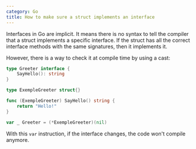 ```yaml
---
category: Go
title: How to make sure a struct implements an interface
---
```

Interfaces in Go are implicit. It means there is no syntax to tell the compiler that a struct implements a specific
interface. If the struct has all the correct interface methods with the same signatures, then it implements it.

However, there is a way to check it at compile time by using a cast:

```go
type Greeter interface {
	SayHello(): string
}

type ExempleGreeter struct{}

func (ExempleGreeter) SayHello() string {
	return "Hello!"
}

var _ Greeter = (*ExempleGreeter)(nil)
```

With this `var` instruction, if the interface changes, the code won't compile anymore.
